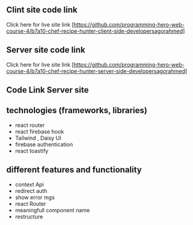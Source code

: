 ## Clint site code link

Click here for live site link [https://github.com/programming-hero-web-course-4/b7a10-chef-recipe-hunter-client-side-developersagorahmed]

## Server site code link

Click here for live site link [https://github.com/programming-hero-web-course-4/b7a10-chef-recipe-hunter-server-side-developersagorahmed]

## Code Link Server site

## technologies (frameworks, libraries)

- react router
- react firebase hook
- Tailwind , Daisy UI
- firebase authentication
- react toastify

## different features and functionality

- context Api
- redirect auth
- show error mgs
- react Router
- meaningfull component name
- restructure
